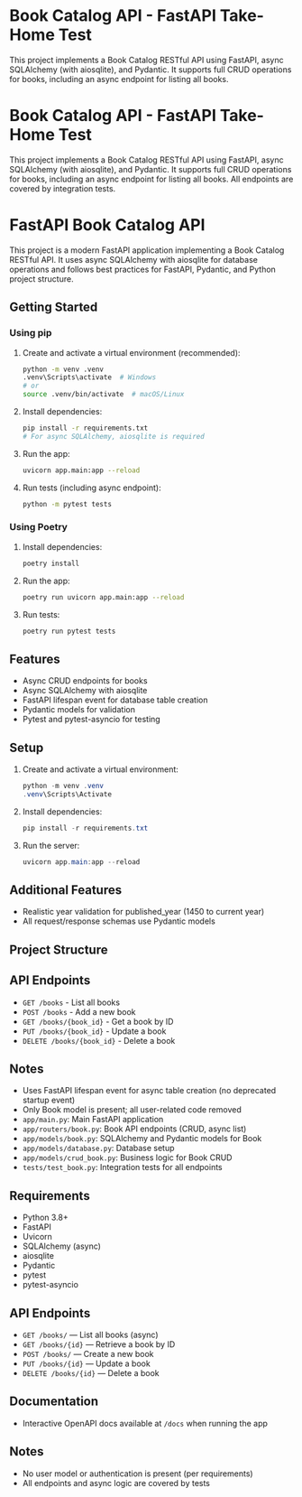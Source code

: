 # Book Catalog API - FastAPI Take-Home Test

This project implements a Book Catalog RESTful API using FastAPI, async SQLAlchemy (with aiosqlite), and Pydantic. It supports full CRUD operations for books, including an async endpoint for listing all books.

# Book Catalog API - FastAPI Take-Home Test

This project implements a Book Catalog RESTful API using FastAPI, async SQLAlchemy (with aiosqlite), and Pydantic. It supports full CRUD operations for books, including an async endpoint for listing all books. All endpoints are covered by integration tests.


# FastAPI Book Catalog API

This project is a modern FastAPI application implementing a Book Catalog RESTful API. It uses async SQLAlchemy with aiosqlite for database operations and follows best practices for FastAPI, Pydantic, and Python project structure.

## Getting Started


### Using pip
1. Create and activate a virtual environment (recommended):
   ```sh
   python -m venv .venv
   .venv\Scripts\activate  # Windows
   # or
   source .venv/bin/activate  # macOS/Linux
   ```
2. Install dependencies:
   ```sh
   pip install -r requirements.txt
   # For async SQLAlchemy, aiosqlite is required
   ```
3. Run the app:
   ```sh
   uvicorn app.main:app --reload
   ```
4. Run tests (including async endpoint):
   ```sh
   python -m pytest tests
   ```


### Using Poetry
1. Install dependencies:
   ```sh
   poetry install
   ```
2. Run the app:
   ```sh
   poetry run uvicorn app.main:app --reload
   ```
3. Run tests:
   ```sh
   poetry run pytest tests
   ```

## Features
- Async CRUD endpoints for books
- Async SQLAlchemy with aiosqlite
- FastAPI lifespan event for database table creation
- Pydantic models for validation
- Pytest and pytest-asyncio for testing

## Setup
1. Create and activate a virtual environment:
   ```powershell
   python -m venv .venv
   .venv\Scripts\Activate
   ```
2. Install dependencies:
   ```powershell
   pip install -r requirements.txt
   ```
3. Run the server:
   ```powershell
   uvicorn app.main:app --reload
   ```

## Additional Features
- Realistic year validation for published_year (1450 to current year)
- All request/response schemas use Pydantic models

## Project Structure
## API Endpoints
- `GET /books` - List all books
- `POST /books` - Add a new book
- `GET /books/{book_id}` - Get a book by ID
- `PUT /books/{book_id}` - Update a book
- `DELETE /books/{book_id}` - Delete a book

## Notes
- Uses FastAPI lifespan event for async table creation (no deprecated startup event)
- Only Book model is present; all user-related code removed
- `app/main.py`: Main FastAPI application
- `app/routers/book.py`: Book API endpoints (CRUD, async list)
- `app/models/book.py`: SQLAlchemy and Pydantic models for Book
- `app/models/database.py`: Database setup
- `app/models/crud_book.py`: Business logic for Book CRUD
- `tests/test_book.py`: Integration tests for all endpoints



## Requirements
- Python 3.8+
- FastAPI
- Uvicorn
- SQLAlchemy (async)
- aiosqlite
- Pydantic
- pytest
- pytest-asyncio

## API Endpoints
- `GET /books/` — List all books (async)
- `GET /books/{id}` — Retrieve a book by ID
- `POST /books/` — Create a new book
- `PUT /books/{id}` — Update a book
- `DELETE /books/{id}` — Delete a book

## Documentation
- Interactive OpenAPI docs available at `/docs` when running the app

## Notes
- No user model or authentication is present (per requirements)
- All endpoints and async logic are covered by tests
